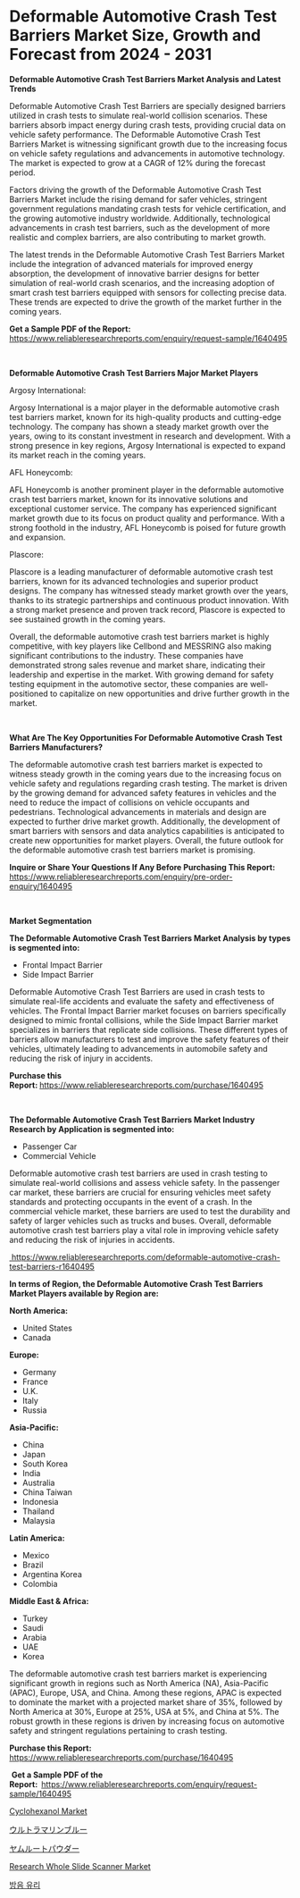 <p><h1>Deformable Automotive Crash Test Barriers Market Size, Growth and Forecast from 2024 - 2031</h1></p><p><strong>Deformable Automotive Crash Test Barriers Market Analysis and Latest Trends</strong></p>
<p><p>Deformable Automotive Crash Test Barriers are specially designed barriers utilized in crash tests to simulate real-world collision scenarios. These barriers absorb impact energy during crash tests, providing crucial data on vehicle safety performance. The Deformable Automotive Crash Test Barriers Market is witnessing significant growth due to the increasing focus on vehicle safety regulations and advancements in automotive technology. The market is expected to grow at a CAGR of 12% during the forecast period.</p><p>Factors driving the growth of the Deformable Automotive Crash Test Barriers Market include the rising demand for safer vehicles, stringent government regulations mandating crash tests for vehicle certification, and the growing automotive industry worldwide. Additionally, technological advancements in crash test barriers, such as the development of more realistic and complex barriers, are also contributing to market growth.</p><p>The latest trends in the Deformable Automotive Crash Test Barriers Market include the integration of advanced materials for improved energy absorption, the development of innovative barrier designs for better simulation of real-world crash scenarios, and the increasing adoption of smart crash test barriers equipped with sensors for collecting precise data. These trends are expected to drive the growth of the market further in the coming years.</p></p>
<p><strong>Get a Sample PDF of the Report:&nbsp;</strong> <a href="https://www.reliableresearchreports.com/enquiry/request-sample/1640495">https://www.reliableresearchreports.com/enquiry/request-sample/1640495</a></p>
<p>&nbsp;</p>
<p><strong>Deformable Automotive Crash Test Barriers Major Market Players</strong></p>
<p><p>Argosy International:</p><p>Argosy International is a major player in the deformable automotive crash test barriers market, known for its high-quality products and cutting-edge technology. The company has shown a steady market growth over the years, owing to its constant investment in research and development. With a strong presence in key regions, Argosy International is expected to expand its market reach in the coming years.</p><p>AFL Honeycomb:</p><p>AFL Honeycomb is another prominent player in the deformable automotive crash test barriers market, known for its innovative solutions and exceptional customer service. The company has experienced significant market growth due to its focus on product quality and performance. With a strong foothold in the industry, AFL Honeycomb is poised for future growth and expansion.</p><p>Plascore:</p><p>Plascore is a leading manufacturer of deformable automotive crash test barriers, known for its advanced technologies and superior product designs. The company has witnessed steady market growth over the years, thanks to its strategic partnerships and continuous product innovation. With a strong market presence and proven track record, Plascore is expected to see sustained growth in the coming years.</p><p>Overall, the deformable automotive crash test barriers market is highly competitive, with key players like Cellbond and MESSRING also making significant contributions to the industry. These companies have demonstrated strong sales revenue and market share, indicating their leadership and expertise in the market. With growing demand for safety testing equipment in the automotive sector, these companies are well-positioned to capitalize on new opportunities and drive further growth in the market.</p></p>
<p>&nbsp;</p>
<p><strong>What Are The Key Opportunities For Deformable Automotive Crash Test Barriers Manufacturers?</strong></p>
<p><p>The deformable automotive crash test barriers market is expected to witness steady growth in the coming years due to the increasing focus on vehicle safety and regulations regarding crash testing. The market is driven by the growing demand for advanced safety features in vehicles and the need to reduce the impact of collisions on vehicle occupants and pedestrians. Technological advancements in materials and design are expected to further drive market growth. Additionally, the development of smart barriers with sensors and data analytics capabilities is anticipated to create new opportunities for market players. Overall, the future outlook for the deformable automotive crash test barriers market is promising.</p></p>
<p><strong>Inquire or Share Your Questions If Any Before Purchasing This Report:</strong> <a href="https://www.reliableresearchreports.com/enquiry/pre-order-enquiry/1640495">https://www.reliableresearchreports.com/enquiry/pre-order-enquiry/1640495</a></p>
<p>&nbsp;</p>
<p><strong>Market Segmentation</strong></p>
<p><strong>The Deformable Automotive Crash Test Barriers Market Analysis by types is segmented into:</strong></p>
<p><ul><li>Frontal Impact Barrier</li><li>Side Impact Barrier</li></ul></p>
<p><p>Deformable Automotive Crash Test Barriers are used in crash tests to simulate real-life accidents and evaluate the safety and effectiveness of vehicles. The Frontal Impact Barrier market focuses on barriers specifically designed to mimic frontal collisions, while the Side Impact Barrier market specializes in barriers that replicate side collisions. These different types of barriers allow manufacturers to test and improve the safety features of their vehicles, ultimately leading to advancements in automobile safety and reducing the risk of injury in accidents.</p></p>
<p><strong>Purchase this Report:&nbsp;</strong><a href="https://www.reliableresearchreports.com/purchase/1640495">https://www.reliableresearchreports.com/purchase/1640495</a></p>
<p>&nbsp;</p>
<p><strong>The Deformable Automotive Crash Test Barriers Market Industry Research by Application is segmented into:</strong></p>
<p><ul><li>Passenger Car</li><li>Commercial Vehicle</li></ul></p>
<p><p>Deformable automotive crash test barriers are used in crash testing to simulate real-world collisions and assess vehicle safety. In the passenger car market, these barriers are crucial for ensuring vehicles meet safety standards and protecting occupants in the event of a crash. In the commercial vehicle market, these barriers are used to test the durability and safety of larger vehicles such as trucks and buses. Overall, deformable automotive crash test barriers play a vital role in improving vehicle safety and reducing the risk of injuries in accidents.</p></p>
<p><a href="https://www.reliableresearchreports.com/deformable-automotive-crash-test-barriers-r1640495">&nbsp;https://www.reliableresearchreports.com/deformable-automotive-crash-test-barriers-r1640495</a></p>
<p><strong>In terms of Region, the Deformable Automotive Crash Test Barriers Market Players available by Region are:</strong></p>
<p>
    <p> <strong> North America: </strong>
        <ul>
            <li>United States</li>
            <li>Canada</li>
        </ul>
        </p> 
    <p> <strong> Europe: </strong>
        <ul>
            <li>Germany</li>
            <li>France</li>
            <li>U.K.</li>
            <li>Italy</li>
            <li>Russia</li>
        </ul>
        </p> 
    <p> <strong> Asia-Pacific: </strong>
        <ul>
            <li>China</li>
            <li>Japan</li>
            <li>South Korea</li>
            <li>India</li>
            <li>Australia</li>
            <li>China Taiwan</li>
            <li>Indonesia</li>
            <li>Thailand</li>
            <li>Malaysia</li>
        </ul>
        </p> 
    <p> <strong> Latin America: </strong>
        <ul>
            <li>Mexico</li>
            <li>Brazil</li>
            <li>Argentina Korea</li>
            <li>Colombia</li>
        </ul>
        </p> 
    <p> <strong> Middle East & Africa: </strong>
        <ul>
            <li>Turkey</li>
            <li>Saudi</li>
            <li>Arabia</li>
            <li>UAE</li>
            <li>Korea</li>
        </ul>
    </p>
    </p>
<p><p>The deformable automotive crash test barriers market is experiencing significant growth in regions such as North America (NA), Asia-Pacific (APAC), Europe, USA, and China. Among these regions, APAC is expected to dominate the market with a projected market share of 35%, followed by North America at 30%, Europe at 25%, USA at 5%, and China at 5%. The robust growth in these regions is driven by increasing focus on automotive safety and stringent regulations pertaining to crash testing.</p></p>
<p><strong>Purchase this Report: </strong><a href="https://www.reliableresearchreports.com/purchase/1640495">https://www.reliableresearchreports.com/purchase/1640495</a></p>
<p>&nbsp;<strong>Get a Sample PDF of the Report:&nbsp;&nbsp;</strong><a href="https://www.reliableresearchreports.com/enquiry/request-sample/1640495">https://www.reliableresearchreports.com/enquiry/request-sample/1640495</a></p>
<p><strong></strong></p>
<p><p><a href="https://issuu.com/reportprime-2/docs/cyclohexanol-market-size-2030.pptx">Cyclohexanol Market</a></p><p><a href="https://medium.com/@addyserr7687/%E3%82%A6%E3%83%AB%E3%83%88%E3%83%A9%E3%83%9E%E3%83%AA%E3%83%B3%E3%83%96%E3%83%AB%E3%83%BC%E5%B8%82%E5%A0%B4%E3%81%AF%E5%B8%82%E5%A0%B4%E3%82%B7%E3%82%A7%E3%82%A2-%E5%B8%82%E5%A0%B4%E3%83%88%E3%83%AC%E3%83%B3%E3%83%89-%E5%B8%82%E5%A0%B4%E6%88%90%E9%95%B7%E3%81%AB%E9%96%A2%E3%81%99%E3%82%8B%E6%83%85%E5%A0%B1%E3%82%92%E6%8F%90%E4%BE%9B%E3%81%97%E3%81%BE%E3%81%99-00cf629a7da9">ウルトラマリンブルー</a></p><p><a href="https://medium.com/@teridactyl90/yam-root-powder%E3%81%AE%E5%B8%82%E5%A0%B4%E5%88%86%E6%9E%90%E3%81%A8%E4%BA%88%E6%B8%AC%E3%81%AF-2024%E5%B9%B4%E3%81%8B%E3%82%892031%E5%B9%B4%E3%81%BE%E3%81%A7%E3%81%AE%E6%9C%9F%E9%96%93%E3%81%AB%E3%81%A4%E3%81%84%E3%81%A6%E8%A1%8C%E3%82%8F%E3%82%8C%E3%81%A6%E3%81%84%E3%81%BE%E3%81%99-ba8cad6f2fa8">ヤムルートパウダー</a></p><p><a href="https://github.com/changoleonlaverguenzanoexiste/Market-Research-Report-List-3/blob/main/research-whole-slide-scanner-market.md">Research Whole Slide Scanner Market</a></p><p><a href="https://github.com/hzumrdvas204296/Market-Research-Report-List-1/blob/main/157944136266.md">방음 유리</a></p></p>